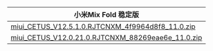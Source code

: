 | 小米Mix Fold  稳定版    |
| ---- |
| [miui_CETUS_V12.5.1.0.RJTCNXM_4f9964d8f8_11.0.zip](https://hugeota.d.miui.com/V12.5.1.0.RJTCNXM/miui_CETUS_V12.5.1.0.RJTCNXM_4f9964d8f8_11.0.zip)    |
| [miui_CETUS_V12.0.21.0.RJTCNXM_88269eae6e_11.0.zip](https://hugeota.d.miui.com/V12.0.21.0.RJTCNXM/miui_CETUS_V12.0.21.0.RJTCNXM_88269eae6e_11.0.zip)    |

